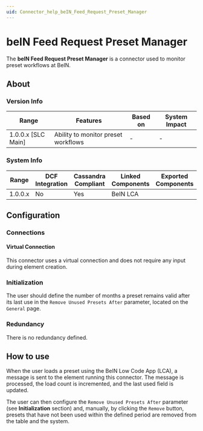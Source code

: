 ```yaml
---
uid: Connector_help_beIN_Feed_Request_Preset_Manager
---
```


# beIN Feed Request Preset Manager

The **beIN Feed Request Preset Manager** is a connector used to monitor preset workflows at BeIN.

## About

### Version Info

|Range              |Features                             |Based on  |System Impact  |
|-------------------|-------------------------------------|----------|---------------|
|1.0.0.x [SLC Main] |Ability to monitor preset workflows  |-         |-              |

### System Info

|Range    |DCF Integration  |Cassandra Compliant  |Linked Components  |Exported Components   |
|---------|-----------------|---------------------|-------------------|----------------------|
|1.0.0.x  |No               |Yes                  |BeIN LCA           |                      |

## Configuration

### Connections

#### Virtual Connection

This connector uses a virtual connection and does not require any input during element creation.

### Initialization

The user should define the number of months a preset remains valid after its last use in the `Remove Unused Presets After` parameter, located on the `General` page.

### Redundancy

There is no redundancy defined.

## How to use

When the user loads a preset using the BeIN Low Code App (LCA), a message is sent to the element running this connector. The message is processed, the load count is incremented, and the last used field is updated.

The user can then configure the `Remove Unused Presets After` parameter (see **Initialization** section) and, manually, by clicking the `Remove` button, presets that have not been used within the defined period are removed from the table and the system.

